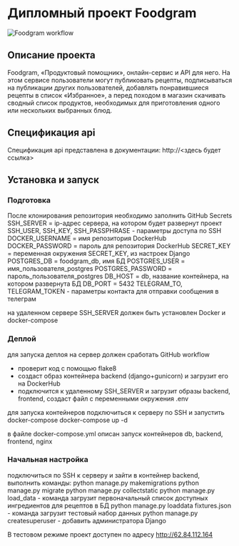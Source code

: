 # Дипломный проект Foodgram

![Foodgram workflow](https://github.com/yasuzuko/yamdb_finfoodgram-project-react/actions/workflows/main.yml/badge.svg)


## Описание проекта

Foodgram, «Продуктовый помощник», онлайн-сервис и API для него. На этом сервисе пользователи могут публиковать рецепты, подписываться на публикации других пользователей, добавлять понравившиеся рецепты в список «Избранное», а перед походом в магазин скачивать сводный список продуктов, необходимых для приготовления одного или нескольких выбранных блюд.

## Спецификация api

Спецификация api представлена в документации: http://<здесь будет ссылка>

## Установка и запуск
### Подготовка
После клонирования репозитория необходимо заполнить GitHub Secrets
SSH_SERVER = ip-адрес сервера, на котором будет развернут проект
SSH_USER, SSH_KEY, SSH_PASSPHRASE - параметры доступа по SSH 
DOCKER_USERNAME = имя репозитория DockerHub
DOCKER_PASSWORD = пароль для репозитория DockerHub
SECRET_KEY = переменная окружения SECRET_KEY, из настроек Django
POSTGRES_DB = foodgram_db, имя БД
POSTGRES_USER = имя_пользователя_postgres
POSTGRES_PASSWORD = пароль_пользователя_postgres
DB_HOST = db, название контейнера, на котором развернута БД
DB_PORT = 5432
TELEGRAM_TO, TELEGRAM_TOKEN - параметры контакта для отправки сообщения в телеграм

на удаленном сервере SSH_SERVER должен быть установлен Docker и docker-compose

### Деплой
для запуска деплоя на сервер должен сработать GitHub workflow
- проверит код с помощью flake8
- создаст образ контейнера backend (django+gunicorn) и загрузит его на DockerHub
- подключится к удаленному SSH_SERVER и загрузит образы backend, frontend, создаст файл с переменными окружения .env

для запуска контейнеров подключиться к серверу по SSH и запустить docker-compose
docker-compose up -d

в файле docker-compose.yml описан запуск контейнеров db, backend, frontend, nginx

### Начальная настройка
подключиться по SSH к серверу и зайти в контейнер backend, выполнить команды:
python manage.py makemigrations
python manage.py migrate
python manage.py collectstatic
python manage.py load_data - команда загрузит первоначальный список доступных ингредиентов для рецептов в БД
python manage.py loaddata fixtures.json - команда загрузит тестовый набор данных
python manage.py createsuperuser - добавить администратора Django

В тестовом режиме проект доступен по адресу http://62.84.112.164